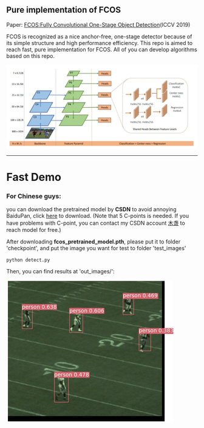 ## Pure implementation of FCOS
Paper: [FCOS:Fully Convolutional One-Stage Object Detection](https://openaccess.thecvf.com/content_ICCV_2019/papers/Tian_FCOS_Fully_Convolutional_One-Stage_Object_Detection_ICCV_2019_paper.pdf)(ICCV 2019)

FCOS is recognized as a nice anchor-free, one-stage detector because of its simple structure and high performance efficiency. This repo is aimed to reach fast, pure implementation for FCOS. All of you can develop algorithms based on this repo.

![imgs](https://github.com/leviome/fcos_pure/blob/main/assets/FCOS.jpg)

---
# Fast Demo
### For Chinese guys:
you can download the pretrained model by **CSDN** to avoid annoying BaiduPan, click [here](https://download.csdn.net/download/leviopku/13125465) to download.
(Note that 5 C-points is needed. If you have problems with C-point, you can contact my CSDN account [木盏](https://muzhan.blog.csdn.net) to reach model for free.)

After downloading **fcos_pretrained_model.pth**, please put it to folder 'checkpoint', and put the image you want for test to folder 'test_images'
```text
python detect.py
```
Then, you can find results at 'out_images/':

![imgs](https://github.com/leviome/fcos_pure/blob/main/out_images/t1.jpg)
